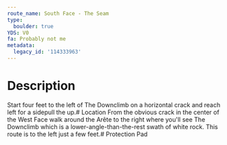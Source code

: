 ```yaml
---
route_name: South Face - The Seam
type:
  boulder: true
YDS: V0
fa: Probably not me
metadata:
  legacy_id: '114333963'
---
```

# Description
Start four feet to the left of The Downclimb on a horizontal crack and reach left for a sidepull the up.# Location
From the obvious crack in the center of the West Face walk around the Arête to the right where you'll see The Downclimb which is a lower-angle-than-the-rest swath of white rock. This route is to the left just a few feet.# Protection
Pad